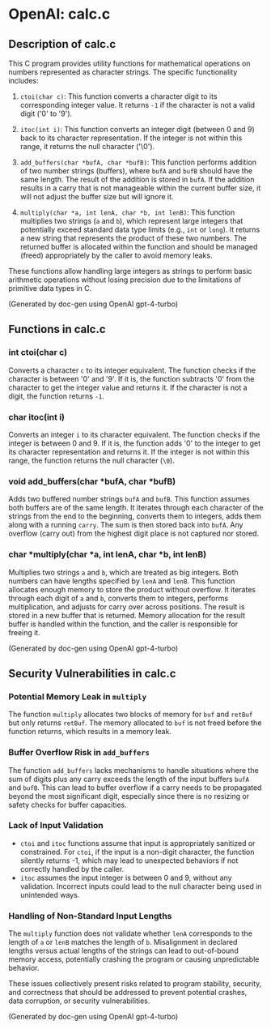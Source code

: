 
# OpenAI: calc.c

## Description of calc.c


This C program provides utility functions for mathematical operations on numbers represented as character strings. The specific functionality includes:

1. `ctoi(char c)`: This function converts a character digit to its corresponding integer value. It returns `-1` if the character is not a valid digit ('0' to '9').

2. `itoc(int i)`: This function converts an integer digit (between 0 and 9) back to its character representation. If the integer is not within this range, it returns the null character ('\0').

3. `add_buffers(char *bufA, char *bufB)`: This function performs addition of two number strings (buffers), where `bufA` and `bufB` should have the same length. The result of the addition is stored in `bufA`. If the addition results in a carry that is not manageable within the current buffer size, it will not adjust the buffer size but will ignore it.

4. `multiply(char *a, int lenA, char *b, int lenB)`: This function multiplies two strings (`a` and `b`), which represent large integers that potentially exceed standard data type limits (e.g., `int` or `long`). It returns a new string that represents the product of these two numbers. The returned buffer is allocated within the function and should be managed (freed) appropriately by the caller to avoid memory leaks.

These functions allow handling large integers as strings to perform basic arithmetic operations without losing precision due to the limitations of primitive data types in C.

(Generated by doc-gen using OpenAI gpt-4-turbo)

## Functions in calc.c


### int ctoi(char c)
Converts a character `c` to its integer equivalent. The function checks if the character is between '0' and '9'. If it is, the function subtracts '0' from the character to get the integer value and returns it. If the character is not a digit, the function returns `-1`.

### char itoc(int i)
Converts an integer `i` to its character equivalent. The function checks if the integer is between 0 and 9. If it is, the function adds '0' to the integer to get its character representation and returns it. If the integer is not within this range, the function returns the null character (`\0`).

### void add_buffers(char *bufA, char *bufB)
Adds two buffered number strings `bufA` and `bufB`. This function assumes both buffers are of the same length. It iterates through each character of the strings from the end to the beginning, converts them to integers, adds them along with a running `carry`. The sum is then stored back into `bufA`. Any overflow (carry out) from the highest digit place is not captured nor stored.

### char *multiply(char *a, int lenA, char *b, int lenB)
Multiplies two strings `a` and `b`, which are treated as big integers. Both numbers can have lengths specified by `lenA` and `lenB`. This function allocates enough memory to store the product without overflow. It iterates through each digit of `a` and `b`, converts them to integers, performs multiplication, and adjusts for carry over across positions. The result is stored in a new buffer that is returned. Memory allocation for the result buffer is handled within the function, and the caller is responsible for freeing it.

(Generated by doc-gen using OpenAI gpt-4-turbo)

## Security Vulnerabilities in calc.c


### Potential Memory Leak in `multiply`
The function `multiply` allocates two blocks of memory for `buf` and `retBuf` but only returns `retBuf`. The memory allocated to `buf` is not freed before the function returns, which results in a memory leak.

### Buffer Overflow Risk in `add_buffers`
The function `add_buffers` lacks mechanisms to handle situations where the sum of digits plus any carry exceeds the length of the input buffers `bufA` and `bufB`. This can lead to buffer overflow if a carry needs to be propagated beyond the most significant digit, especially since there is no resizing or safety checks for buffer capacities.

### Lack of Input Validation
- `ctoi` and `itoc` functions assume that input is appropriately sanitized or constrained. For `ctoi`, if the input is a non-digit character, the function silently returns -1, which may lead to unexpected behaviors if not correctly handled by the caller.
- `itoc` assumes the input integer is between 0 and 9, without any validation. Incorrect inputs could lead to the null character being used in unintended ways.

### Handling of Non-Standard Input Lengths
The `multiply` function does not validate whether `lenA` corresponds to the length of `a` or `lenB` matches the length of `b`. Misalignment in declared lengths versus actual lengths of the strings can lead to out-of-bound memory access, potentially crashing the program or causing unpredictable behavior.

These issues collectively present risks related to program stability, security, and correctness that should be addressed to prevent potential crashes, data corruption, or security vulnerabilities.

(Generated by doc-gen using OpenAI gpt-4-turbo)
